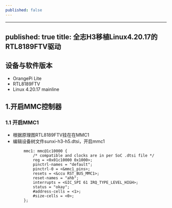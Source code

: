 ```yaml
---
published: false
---
```

---
published: true
title: 全志H3移植Linux4.20.17的RTL8189FTV驱动
---
## 设备与软件版本
- OrangePi Lite
- RTL8189FTV
- Linux 4.20.17 mainline

## 1.开启MMC控制器
### 1.1 开启MMC1
- 根据原理图RTL8189FTV挂在在MMC1
- 编辑设备树文件sunxi-h3-h5.dtsi，开启mmc1
```
		mmc1: mmc@1c10000 {
			/* compatible and clocks are in per SoC .dtsi file */
			reg = <0x01c10000 0x1000>;
			pinctrl-names = "default";
			pinctrl-0 = <&mmc1_pins>;
			resets = <&ccu RST_BUS_MMC1>;
			reset-names = "ahb";
			interrupts = <GIC_SPI 61 IRQ_TYPE_LEVEL_HIGH>;
			status = "okay";
			#address-cells = <1>;
			#size-cells = <0>;
		};
```
